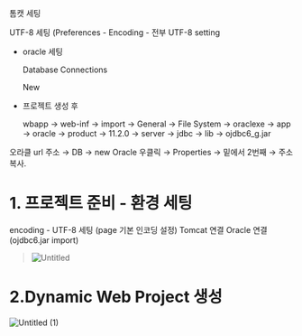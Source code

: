 톰캣 세팅

UTF-8 세팅 (Preferences - Encoding - 전부 UTF-8 setting

- oracle 세팅
    
    Database Connections
    
    New
    
- 프로젝트 생성 후
    
    wbapp → web-inf → import → General → File System →
    oraclexe → app → oracle → product → 11.2.0 → server → jdbc → lib →
    ojdbc6_g.jar
    

오라클 url 주소 → DB → new Oracle 우클릭 → Properties → 밑에서 2번째
→ 주소 복사.

# 1. 프로젝트 준비 - 환경 세팅
encoding - UTF-8 세팅 (page 기본 인코딩 설정)
Tomcat 연결
Oracle 연결
(ojdbc6.jar import)
>![Untitled](https://github.com/kangjungmook/School_Study/assets/106642094/e2fbb3ce-64a2-4ce1-9995-5435fc9db81e)

# 2.Dynamic Web Project 생성 
![Untitled (1)](https://github.com/kangjungmook/School_Study/assets/106642094/75549234-064c-458d-84e4-69ad6fae09dc)
